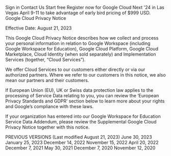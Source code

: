 Sign in
Contact Us
Start free
Register now for Google Cloud Next '24 in Las Vegas April 9-11 to take advantage of early bird pricing of $999 USD.
Google Cloud Privacy Notice

Effective Date: August 21, 2023

This Google Cloud Privacy Notice describes how we collect and process your personal information in relation to Google Workspace (including Google Workspace for Education), Google Cloud Platform, Google Cloud Marketplace, Cloud Identity (when sold separately) and Implementation Services (together, “Cloud Services”).

We offer Cloud Services to our customers either directly or via our authorized partners. Where we refer to our customers in this notice, we also mean our partners and their customers.

If European Union (EU), UK or Swiss data protection law applies to the processing of Service Data relating to you, you can review the ‘European Privacy Standards and GDPR’ section below to learn more about your rights and Google’s compliance with these laws.

If your organization has entered into our Google Workspace for Education Service Data Addendum, please review the Supplemental Google Cloud Privacy Notice together with this notice.

PREVIOUS VERSIONS (Last modified August 21, 2023)
June 30, 2023 January 25, 2023 December 14, 2022 November 15, 2022 April 20, 2022 December 7, 2021 May 30, 2021 December 7, 2020 November 12, 2020